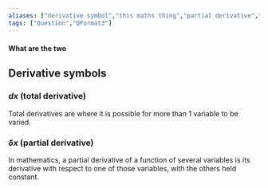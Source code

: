 ```yaml
---
aliases: ["derivative symbol","this maths thing","partial derivative","total derivative"]
tags: ["Question","QFormat3"]
---
```


#### What are the two
## Derivative symbols
### $d x$ (total derivative)
Total derivatives are where it is possible for more than 1 variable to be varied.

### $\delta x$ (partial derivative)
In mathematics, a partial derivative of a function of several variables is its derivative with respect to one of those variables, with the others held constant.